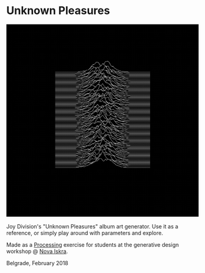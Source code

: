 # Unknown Pleasures

![Preview](preview.gif)

Joy Division's "Unknown Pleasures" album art generator. Use it as a reference, or simply play around with parameters and explore.

Made as a [Processing](https://processing.org/) exercise for students at the generative design workshop @ [Nova Iskra](https://novaiskra.com/en/).

Belgrade, February 2018
